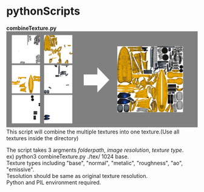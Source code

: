 # pythonScripts

**combineTexture.py**
![sample](illust.png)
This script will combine the multiple textures into one texture.(Use all textures inside the directory)

The script takes 3 argments *folderpath*, *image resolution*, *texture type*.  
ex) python3 combineTexture.py ./tex/ 1024 base.  
Texture types including "base", "normal", "metalic", "roughness", "ao", "emissive".  
Tesolution should be same as original texture resolution.  
Python and PIL environment required.  
